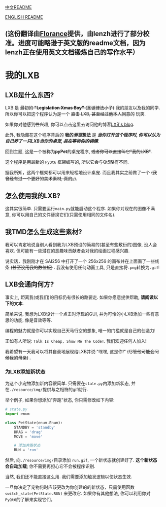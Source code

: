 [中文README](README_cn_zh.md)

[ENGLISH README](README.md)

(这份翻译由[Florance](https://florance.eu.org)提供，由lenzh进行了部分校准。进度可能略逊于英文版的readme文档，因为lenzh正在使用英文文档锻炼自己的写作水平）
---

# 我的LXB

## LXB是什么东西?

LXB 是 ~~最初的 **"Legislation Xmas Boy"** (圣诞律法小子)~~ 我的朋友以及我的同学. 所以你可以把这个程序认为是一个 ~~直击 LXB, 甚至经过他本人同意的~~ 玩笑.

如果你对他感到~~性~~兴趣, 你可以点击这里去访问他的博客[LXB's blog](https://chose-b-log.netlify.app).

此外, 我隐藏在这个程序背后的 **我的*邪恶*想法** 是 ***当你打开这个程序时, 你可以认为自己养了一只LXB当你的桌宠, ~~且在等待你的调情~~***.

回到主题, 这是一个被称为**pyPet**的桌宠程序, ~~或者你可以直接叫它"我的LXB"~~.

这个程序是用最新的 `PyQt6` 框架编写的, 所以它会与Qt5略有不同.

据我所知，这两个框架都可以用来轻松地设计桌宠. 而且我其实之前做了一个 ~~(我曾经有过一个更好的美术素材, 真的。)~~.

## 怎么使用我的LXB?

这其实很简单. 只需要运行`main.py`就能启动这个程序. 如果你对现在的图像不满意, 你可以用自己的文件替换它们(只需使用相同的文件名).

## 我TMD怎么生成这些素材?

我可以肯定地说当别人看到我为LXB预设的简易的(甚至有些敷衍的)图像, 没人会喜欢. 但可能有一些潜在的恶趣味贡献者会对我的绘画过程感兴趣.

说实话，我刚刚才在 SAI256 中打开了一个 256x256 的画布并在上面画了一些线条 ~~(甚至没用我的数位板)~~ . 我没有使用任何动画工具, 只是直接将`.png`转换为`.gif`!

## LXB会通向何方?

事实上, 距离我(或我们)的目标仍有很长的路要走. 如果你愿意提供帮助, **请阅读以下的文本**.

简单来说, 我想为LXB设计一个点击时浮现的GUI, 并为可怜的小LXB添加一些有意思的功能, 像是音效等等.

编程的魅力就是你可以实现自己天马行空的想象, 唯一的门槛就是自己的创造力!

正如有人所说: `Talk Is Cheap, Show Me The Code!`. 我们欢迎任何人加入!

我希望有一天我可以将其自豪地展现给LXB并说:"嘿嘿, 这是你!" ~~(尽管他可能会问候我的母亲)~~ .

### 为LXB添加新状态

为这个小宠物添加新内容很简单. 只需要在`state.py`内添加新状态, 并在`./resource/img/`提供与之相符的gif就行.

举个例子, 如果你想添加"奔跑"状态, 你只需修改如下内容:
```python
# state.py
import enum

class PetState(enum.Enum):
    STANDBY = 'standby'
    DRAG = 'drag'
    MOVE = 'move'

    # 添加奔跑状态
    RUN = 'run'
```
然后, 向`./resource/img/`目录添加 `run.gif`, 一个新状态就创建好了. **这个新状态会自动加载**; 你不需要再担心它不会被程序识别.

当然, 我们还不能直接这么用. 我们需要添加触发逻辑以使状态生效.

一旦你决定了宠物何时应该更改为你创建的的新状态，只需使用函数 `switch_state(PetState.RUN)` 来更改它. 如果你有其他想法, 你可以利用你对`PyQt6`的了解来实现它们。
